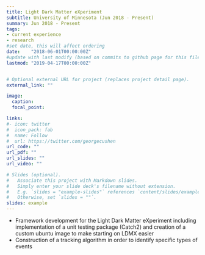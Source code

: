 ```yaml
---
title: Light Dark Matter eXperiment 
subtitle: University of Minnesota (Jun 2018 - Present)
summary: Jun 2018 - Present
tags:
- current experience
- research
#set date, this will affect ordering 
date:    "2018-06-01T00:00:00Z"
#update with last modify (based on commits to github page for this file)
lastmod: "2019-04-17T00:00:00Z"


# Optional external URL for project (replaces project detail page).
external_link: ""

image:
  caption: 
  focal_point: 

links:
#- icon: twitter
#  icon_pack: fab
#  name: Follow
#  url: https://twitter.com/georgecushen
url_code: ""
url_pdf: ""
url_slides: ""
url_video: ""

# Slides (optional).
#   Associate this project with Markdown slides.
#   Simply enter your slide deck's filename without extension.
#   E.g. `slides = "example-slides"` references `content/slides/example-slides.md`.
#   Otherwise, set `slides = ""`.
slides: example
---
```


- Framework development for the Light Dark Matter eXperiment including implementation of
a unit testing package (Catch2) and creation of a custom ubuntu image to make starting on
LDMX easier
- Construction of a tracking algorithm in order to identify specific types of events
